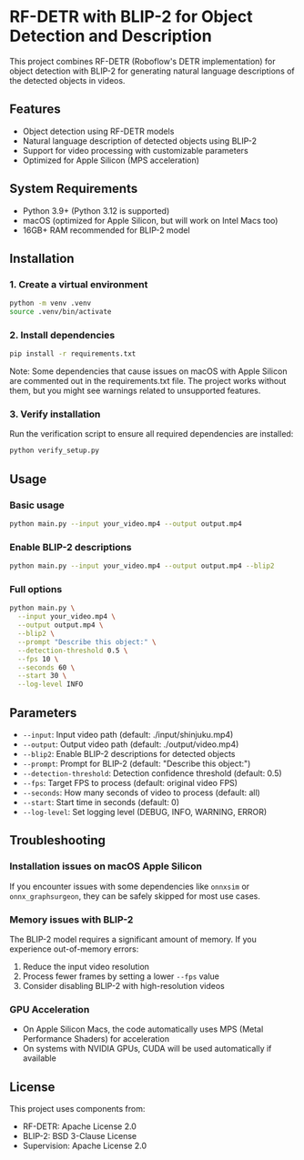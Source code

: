 # RF-DETR with BLIP-2 for Object Detection and Description

This project combines RF-DETR (Roboflow's DETR implementation) for object detection with BLIP-2 for generating natural language descriptions of the detected objects in videos.

## Features

- Object detection using RF-DETR models
- Natural language description of detected objects using BLIP-2
- Support for video processing with customizable parameters
- Optimized for Apple Silicon (MPS acceleration)

## System Requirements

- Python 3.9+ (Python 3.12 is supported)
- macOS (optimized for Apple Silicon, but will work on Intel Macs too)
- 16GB+ RAM recommended for BLIP-2 model

## Installation

### 1. Create a virtual environment

```bash
python -m venv .venv
source .venv/bin/activate
```

### 2. Install dependencies

```bash
pip install -r requirements.txt
```

Note: Some dependencies that cause issues on macOS with Apple Silicon are commented out in the requirements.txt file. The project works without them, but you might see warnings related to unsupported features.

### 3. Verify installation

Run the verification script to ensure all required dependencies are installed:

```bash
python verify_setup.py
```

## Usage

### Basic usage

```bash
python main.py --input your_video.mp4 --output output.mp4
```

### Enable BLIP-2 descriptions

```bash
python main.py --input your_video.mp4 --output output.mp4 --blip2
```

### Full options

```bash
python main.py \
  --input your_video.mp4 \
  --output output.mp4 \
  --blip2 \
  --prompt "Describe this object:" \
  --detection-threshold 0.5 \
  --fps 10 \
  --seconds 60 \
  --start 30 \
  --log-level INFO
```

## Parameters

- `--input`: Input video path (default: ./input/shinjuku.mp4)
- `--output`: Output video path (default: ./output/video.mp4)
- `--blip2`: Enable BLIP-2 descriptions for detected objects
- `--prompt`: Prompt for BLIP-2 (default: "Describe this object:")
- `--detection-threshold`: Detection confidence threshold (default: 0.5)
- `--fps`: Target FPS to process (default: original video FPS)
- `--seconds`: How many seconds of video to process (default: all)
- `--start`: Start time in seconds (default: 0)
- `--log-level`: Set logging level (DEBUG, INFO, WARNING, ERROR)

## Troubleshooting

### Installation issues on macOS Apple Silicon

If you encounter issues with some dependencies like `onnxsim` or `onnx_graphsurgeon`, they can be safely skipped for most use cases.

### Memory issues with BLIP-2

The BLIP-2 model requires a significant amount of memory. If you experience out-of-memory errors:

1. Reduce the input video resolution 
2. Process fewer frames by setting a lower `--fps` value
3. Consider disabling BLIP-2 with high-resolution videos

### GPU Acceleration

- On Apple Silicon Macs, the code automatically uses MPS (Metal Performance Shaders) for acceleration
- On systems with NVIDIA GPUs, CUDA will be used automatically if available

## License

This project uses components from:
- RF-DETR: Apache License 2.0
- BLIP-2: BSD 3-Clause License
- Supervision: Apache License 2.0 